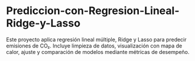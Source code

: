 # Prediccion-con-Regresion-Lineal-Ridge-y-Lasso
Este proyecto aplica regresión lineal múltiple, Ridge y Lasso para predecir emisiones de CO₂. Incluye limpieza de datos, visualización con mapa de calor, ajuste y comparación de modelos mediante métricas de desempeño.
